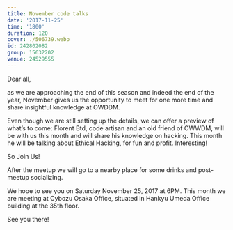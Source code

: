 ```yaml
---
title: November code talks
date: '2017-11-25'
time: '1800'
duration: 120
cover: ./506739.webp
id: 242802082
group: 15632202
venue: 24529555
---
```


Dear all,

as we are approaching the end of this season and indeed the end of the year, November gives us the opportunity to meet for one more time and share insightful knowledge at OWDDM.

Even though we are still setting up the details, we can offer a preview of what’s to come: Florent Btd, code artisan and an old friend of OWWDM, will be with us this month and will share his knowledge on hacking. This month he will be talking about Ethical Hacking, for fun and profit. Interesting!

So Join Us!

After the meetup we will go to a nearby place for some drinks and post-meetup socializing.

We hope to see you on Saturday November 25, 2017 at 6PM. This month we are meeting at Cybozu Osaka Office, situated in Hankyu Umeda Office building at the 35th floor.

See you there!
